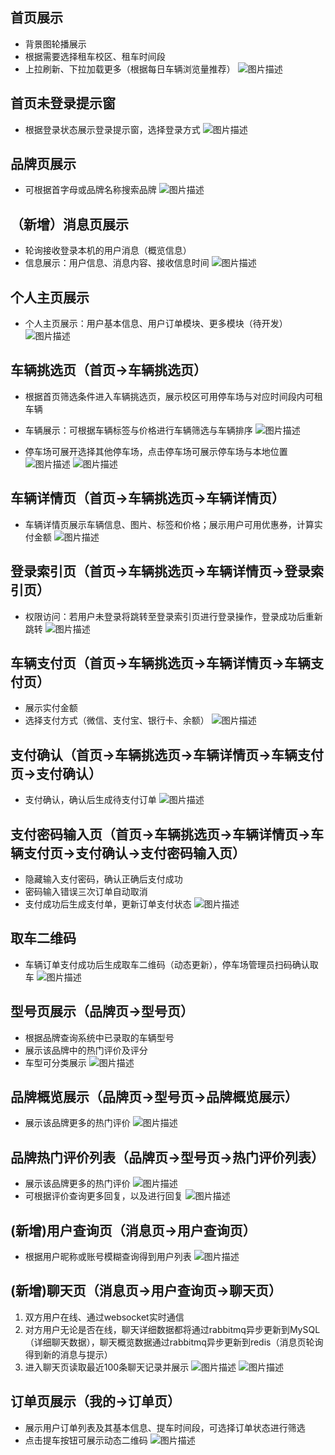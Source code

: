 ## 首页展示
- 背景图轮播展示
- 根据需要选择租车校区、租车时间段
- 上拉刷新、下拉加载更多（根据每日车辆浏览量推荐）
![图片描述](https://raw.githubusercontent.com/164354971/VehicleDispatchSystem2/dev/readme/sy.png)
## 首页未登录提示窗
- 根据登录状态展示登录提示窗，选择登录方式
![图片描述](https://raw.githubusercontent.com/164354971/VehicleDispatchSystem2/dev/readme/dltsc.png)

## 品牌页展示
- 可根据首字母或品牌名称搜索品牌
![图片描述](https://raw.githubusercontent.com/164354971/VehicleDispatchSystem2/dev/readme/pp.png)

## （__新增__）消息页展示
- 轮询接收登录本机的用户消息（概览信息）
- 信息展示：用户信息、消息内容、接收信息时间
![图片描述](https://raw.githubusercontent.com/164354971/VehicleDispatchSystem2/dev/readme/xxy.png)

## 个人主页展示
- 个人主页展示：用户基本信息、用户订单模块、更多模块（待开发）
![图片描述](https://raw.githubusercontent.com/164354971/VehicleDispatchSystem2/dev/readme/wd.png)

## 车辆挑选页（首页->车辆挑选页）
- 根据首页筛选条件进入车辆挑选页，展示校区可用停车场与对应时间段内可租车辆
- 车辆展示：可根据车辆标签与价格进行车辆筛选与车辆排序
![图片描述](https://raw.githubusercontent.com/164354971/VehicleDispatchSystem2/dev/readme/tx.png)

- 停车场可展开选择其他停车场，点击停车场可展示停车场与本地位置
![图片描述](https://raw.githubusercontent.com/164354971/VehicleDispatchSystem2/dev/readme/txttc.png)
![图片描述](https://raw.githubusercontent.com/164354971/VehicleDispatchSystem2/dev/readme/txttcwz.png)

## 车辆详情页（首页->车辆挑选页->车辆详情页）
- 车辆详情页展示车辆信息、图片、标签和价格；展示用户可用优惠券，计算实付金额
![图片描述](https://raw.githubusercontent.com/164354971/VehicleDispatchSystem2/dev/readme/clxq.png)

## 登录索引页（首页->车辆挑选页->车辆详情页->登录索引页）
- 权限访问：若用户未登录将跳转至登录索引页进行登录操作，登录成功后重新跳转
![图片描述](https://raw.githubusercontent.com/164354971/VehicleDispatchSystem2/dev/readme/dltzy.png)

## 车辆支付页（首页->车辆挑选页->车辆详情页->车辆支付页）
- 展示实付金额
- 选择支付方式（微信、支付宝、银行卡、余额）
![图片描述](https://raw.githubusercontent.com/164354971/VehicleDispatchSystem2/dev/readme/zfxz.png)

## 支付确认（首页->车辆挑选页->车辆详情页->车辆支付页->支付确认）
- 支付确认，确认后生成待支付订单
![图片描述](https://raw.githubusercontent.com/164354971/VehicleDispatchSystem2/dev/readme/zfqr.png)

## 支付密码输入页（首页->车辆挑选页->车辆详情页->车辆支付页->支付确认->支付密码输入页）
- 隐藏输入支付密码，确认正确后支付成功
- 密码输入错误三次订单自动取消
- 支付成功后生成支付单，更新订单支付状态
![图片描述](https://raw.githubusercontent.com/164354971/VehicleDispatchSystem2/dev/readme/zfmm.png)

## 取车二维码
- 车辆订单支付成功后生成取车二维码（动态更新），停车场管理员扫码确认取车
![图片描述](https://raw.githubusercontent.com/164354971/VehicleDispatchSystem2/dev/readme/qcewm.png)

## 型号页展示（品牌页->型号页）
- 根据品牌查询系统中已录取的车辆型号
- 展示该品牌中的热门评价及评分
- 车型可分类展示
![图片描述](https://raw.githubusercontent.com/164354971/VehicleDispatchSystem2/dev/readme/xh.png)

## 品牌概览展示（品牌页->型号页->品牌概览展示）
- 展示该品牌更多的热门评价
  ![图片描述](https://raw.githubusercontent.com/164354971/VehicleDispatchSystem2/dev/readme/ppjs.png)

## 品牌热门评价列表（品牌页->型号页->热门评价列表）
- 展示该品牌更多的热门评价
![图片描述](https://raw.githubusercontent.com/164354971/VehicleDispatchSystem2/dev/readme/pppl.png)
- 可根据评价查询更多回复，以及进行回复
![图片描述](https://raw.githubusercontent.com/164354971/VehicleDispatchSystem2/dev/readme/plhf.png)

## (__新增__)用户查询页（消息页->用户查询页）
- 根据用户昵称或账号模糊查询得到用户列表
![图片描述](https://raw.githubusercontent.com/164354971/VehicleDispatchSystem2/dev/readme/yhcx.png)

## (__新增__)聊天页（消息页->用户查询页->聊天页）
1. 双方用户在线、通过websocket实时通信
2. 对方用户无论是否在线，聊天详细数据都将通过rabbitmq异步更新到MySQL（详细聊天数据），聊天概览数据通过rabbitmq异步更新到redis（消息页轮询得到新的消息与提示）
3. 进入聊天页读取最近100条聊天记录并展示
![图片描述](https://raw.githubusercontent.com/164354971/VehicleDispatchSystem2/dev/readme/lty.png)
![图片描述](https://raw.githubusercontent.com/164354971/VehicleDispatchSystem2/dev/readme/lty2.png)

## 订单页展示（我的->订单页）
- 展示用户订单列表及其基本信息、提车时间段，可选择订单状态进行筛选
- 点击提车按钮可展示动态二维码
![图片描述](https://raw.githubusercontent.com/164354971/VehicleDispatchSystem2/dev/readme/dd.png)






